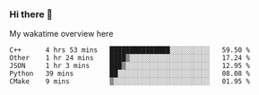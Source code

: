 ### Hi there 👋

<!--
**Jassy930/Jassy930** is a ✨ _special_ ✨ repository because its `README.md` (this file) appears on your GitHub profile.

Here are some ideas to get you started:

- 🔭 I’m currently working on ...
- 🌱 I’m currently learning ...
- 👯 I’m looking to collaborate on ...
- 🤔 I’m looking for help with ...
- 💬 Ask me about ...
- 📫 How to reach me: ...
- 😄 Pronouns: ...
- ⚡ Fun fact: ...
-->

My wakatime overview here
<!--START_SECTION:waka-->
```text
C++      4 hrs 53 mins   ███████████████░░░░░░░░░░   59.50 % 
Other    1 hr 24 mins    ████▒░░░░░░░░░░░░░░░░░░░░   17.24 % 
JSON     1 hr 3 mins     ███▒░░░░░░░░░░░░░░░░░░░░░   12.95 % 
Python   39 mins         ██░░░░░░░░░░░░░░░░░░░░░░░   08.08 % 
CMake    9 mins          ▒░░░░░░░░░░░░░░░░░░░░░░░░   01.95 % 
```
<!--END_SECTION:waka-->
